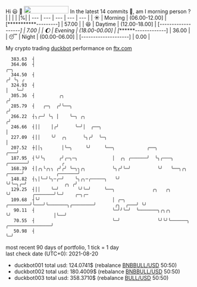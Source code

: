 Hi :smiley: :wave: <img src="https://jojoee.jojoee.com/api/utcnow" width="120" height="20">
In the latest 14 commits :bug:, am I morning person ? 
| | | | |%|
| --- | --- | --- | --- | --- |
| :sunny: | Morning | (06.00-12.00] | [***********---------] | 57.00 |
| :satisfied: | Daytime | (12.00-18.00] | [*-------------------] | 7.00 |
| :moon: | Evening | (18.00-00.00] | [*******-------------] | 36.00 |
| :sleeping: | Night | (00.00-06.00] | [--------------------] | 0.00 |

My crypto trading [duckbot](https://github.com/jojoee/duckbot) performance on [ftx.com](https://ftx.com/#a=13144711)
```
  383.63  ┤
  364.06  ┤                                                                                   ╭─╮
  344.50  ┤                                                                                  ╭╯ ╰╮ ╭
  324.93  ┤                                                                                  │   ╰─╯
  305.36  ┤         ╭╮                                                                      ╭╯
  285.79  ┤   ╭─╮  ╭╯╰──╮                                                                  ╭╯
  266.22  ┤╮╭─╯ ╰╮ │    ╰─╮ ╭╮                                                            ╭╯
  246.66  ┤││    │╭╯      ╰─╯│  ╭──╮                                                      │
  227.09  ┤││    ╰╯  ╭╮      ╰╮╭╯  ╰─╮                                                    │
  207.52  ┼││╮       │╰─╮     ╰╯     ╰──╮            ╭──╮                             ╭───╯
  187.95  ┤╰╯╰╮     ╭╯╭─╮─╮             │  ╭╮ ╭──────╯  ╰╮╭───╮               ╭───────╯            ╭
  168.39  ┤│╭╮╰╭╮╮ ╭╯╭╯ ╰─╮╮╭╮          ╰╮╭╯╰─╯          ╰╯   ╰──╮╭╮    ╭─────╯            ╭───────╯
  148.82  ┤╮│╰─╯╰╮─╭─╯    ╰╮╭╮─╭─────╮   ╰╯                      ╰╯╰─╮╭─╯              ╭╮ ╭╯
  129.25  ┤││    ╰─╯       ╰╯╰─╯     ╰──╮              ╭╮   ╭╮       ╰╯        ╭───────╯╰─╯    ╭─╮╭─
  109.68  ┤╰╯                           │ ╭─╮ ╭────────╯╰───╯╰───────╮╭────────╯       ╭╮  ╭───╯ ╰╯
   90.11  ┤                             ╰─╯╯╰─╯  ╰───────╮╭╮╭╮       ╰╯                │╰──╯
   70.55  ┤                             ╰─╯              ╰╯╰╯╰──────╮ ╭────────────────╯
   50.98  ┤                                                         ╰─╯
```
most recent 90 days of portfolio, 1 tick = 1 day<br />
last check date (UTC+0): 2021-08-20
- duckbot001 total usd: 124.0741$ (rebalance [BNBBULL/USD](https://ftx.com/trade/DOGEBULL/USD#a=13144711) 50:50)
- duckbot002 total usd: 180.4009$ (rebalance [BNBBULL/USD](https://ftx.com/trade/BNBBULL/USD#a=13144711) 50:50)
- duckbot003 total usd: 358.3710$ (rebalance [BULL/USD](https://ftx.com/trade/BULL/USD#a=13144711) 50:50)

